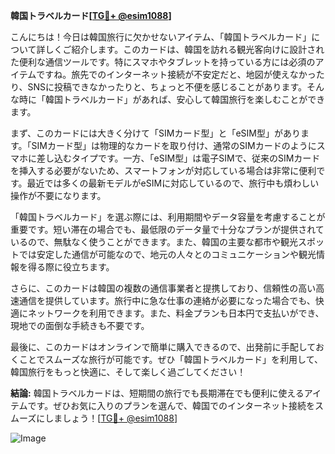 **韓国トラベルカード[[TG💪+ @esim1088](https://t.me/s/esim1088)]**

こんにちは！今日は韓国旅行に欠かせないアイテム、「韓国トラベルカード」について詳しくご紹介します。このカードは、韓国を訪れる観光客向けに設計された便利な通信ツールです。特にスマホやタブレットを持っている方には必須のアイテムですね。旅先でのインターネット接続が不安定だと、地図が使えなかったり、SNSに投稿できなかったりと、ちょっと不便を感じることがあります。そんな時に「韓国トラベルカード」があれば、安心して韓国旅行を楽しむことができます。

まず、このカードには大きく分けて「SIMカード型」と「eSIM型」があります。「SIMカード型」は物理的なカードを取り付け、通常のSIMカードのようにスマホに差し込むタイプです。一方、「eSIM型」は電子SIMで、従来のSIMカードを挿入する必要がないため、スマートフォンが対応している場合は非常に便利です。最近では多くの最新モデルがeSIMに対応しているので、旅行中も煩わしい操作が不要になります。

「韓国トラベルカード」を選ぶ際には、利用期間やデータ容量を考慮することが重要です。短い滞在の場合でも、最低限のデータ量で十分なプランが提供されているので、無駄なく使うことができます。また、韓国の主要な都市や観光スポットでは安定した通信が可能なので、地元の人々とのコミュニケーションや観光情報を得る際に役立ちます。

さらに、このカードは韓国の複数の通信事業者と提携しており、信頼性の高い高速通信を提供しています。旅行中に急な仕事の連絡が必要になった場合でも、快適にネットワークを利用できます。また、料金プランも日本円で支払いができ、現地での面倒な手続きも不要です。

最後に、このカードはオンラインで簡単に購入できるので、出発前に手配しておくことでスムーズな旅行が可能です。ぜひ「韓国トラベルカード」を利用して、韓国旅行をもっと快適に、そして楽しく過ごしてください！

**結論:** 韓国トラベルカードは、短期間の旅行でも長期滞在でも便利に使えるアイテムです。ぜひお気に入りのプランを選んで、韓国でのインターネット接続をスムーズにしましょう！[[TG💪+ @esim1088](https://t.me/s/esim1088)]

![Image](https://i.postimg.cc/Y0z9fWf4/image.png)